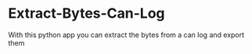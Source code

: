 # Extract-Bytes-Can-Log
With this python app you can extract the bytes from a can log and export them
